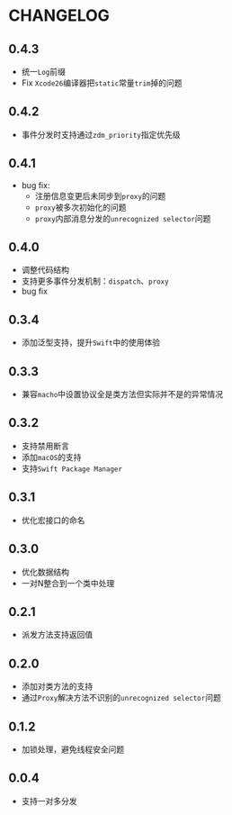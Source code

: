 # CHANGELOG

## 0.4.3

- 统一`Log`前缀
- Fix `Xcode26`编译器把`static`常量`trim`掉的问题

## 0.4.2

- 事件分发时支持通过`zdm_priority`指定优先级

## 0.4.1

- bug fix:
  - 注册信息变更后未同步到`proxy`的问题
  - `proxy`被多次初始化的问题
  - `proxy`内部消息分发的`unrecognized selector`问题

## 0.4.0

- 调整代码结构
- 支持更多事件分发机制：`dispatch`、`proxy`
- bug fix

## 0.3.4

- 添加泛型支持，提升`Swift`中的使用体验

## 0.3.3

- 兼容`macho`中设置协议全是类方法但实际并不是的异常情况

## 0.3.2

- 支持禁用断言
- 添加`macOS`的支持
- 支持`Swift Package Manager`


## 0.3.1

- 优化宏接口的命名


## 0.3.0

- 优化数据结构
- 一对N整合到一个类中处理


## 0.2.1

- 派发方法支持返回值


## 0.2.0

- 添加对类方法的支持
- 通过`Proxy`解决方法不识别的`unrecognized selector`问题


## 0.1.2

- 加锁处理，避免线程安全问题


## 0.0.4

- 支持一对多分发